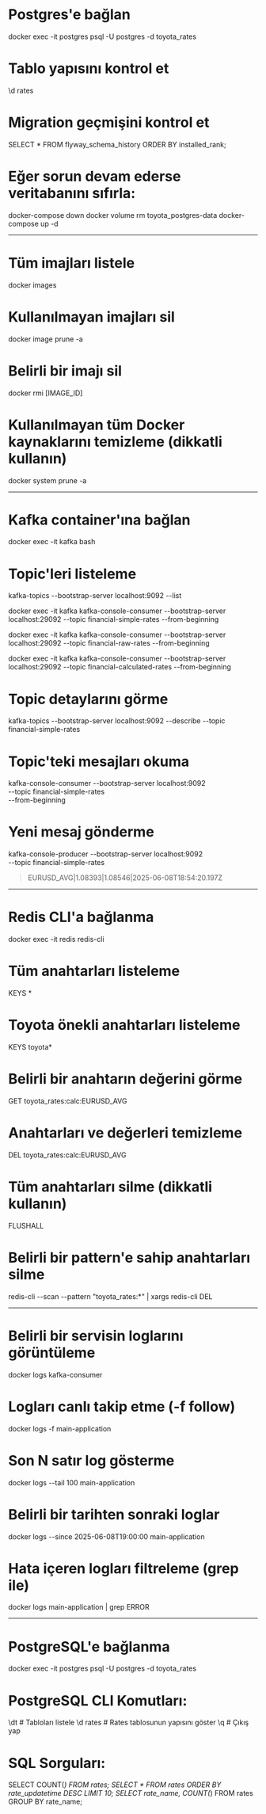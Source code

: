 # Postgres'e bağlan
docker exec -it postgres psql -U postgres -d toyota_rates

# Tablo yapısını kontrol et
\d rates

# Migration geçmişini kontrol et
SELECT * FROM flyway_schema_history ORDER BY installed_rank;

# Eğer sorun devam ederse veritabanını sıfırla:
docker-compose down
docker volume rm toyota_postgres-data
docker-compose up -d

-----------

# Tüm imajları listele
docker images

# Kullanılmayan imajları sil
docker image prune -a

# Belirli bir imajı sil
docker rmi [IMAGE_ID]

# Kullanılmayan tüm Docker kaynaklarını temizleme (dikkatli kullanın)
docker system prune -a

---------

# Kafka container'ına bağlan
docker exec -it kafka bash

# Topic'leri listeleme
kafka-topics --bootstrap-server localhost:9092 --list

docker exec -it kafka kafka-console-consumer --bootstrap-server localhost:29092 --topic financial-simple-rates --from-beginning

docker exec -it kafka kafka-console-consumer --bootstrap-server localhost:29092 --topic financial-raw-rates --from-beginning

docker exec -it kafka kafka-console-consumer --bootstrap-server localhost:29092 --topic financial-calculated-rates --from-beginning

# Topic detaylarını görme
kafka-topics --bootstrap-server localhost:9092 --describe --topic financial-simple-rates

# Topic'teki mesajları okuma
kafka-console-consumer --bootstrap-server localhost:9092 \
  --topic financial-simple-rates \
  --from-beginning

# Yeni mesaj gönderme
kafka-console-producer --bootstrap-server localhost:9092 \
  --topic financial-simple-rates
> EURUSD_AVG|1.08393|1.08546|2025-06-08T18:54:20.197Z

-----

# Redis CLI'a bağlanma
docker exec -it redis redis-cli

# Tüm anahtarları listeleme
KEYS *

# Toyota önekli anahtarları listeleme
KEYS toyota*

# Belirli bir anahtarın değerini görme
GET toyota_rates:calc:EURUSD_AVG

# Anahtarları ve değerleri temizleme
DEL toyota_rates:calc:EURUSD_AVG
# Tüm anahtarları silme (dikkatli kullanın)
FLUSHALL

# Belirli bir pattern'e sahip anahtarları silme
redis-cli --scan --pattern "toyota_rates:*" | xargs redis-cli DEL

----

# Belirli bir servisin loglarını görüntüleme
docker logs kafka-consumer

# Logları canlı takip etme (-f follow)
docker logs -f main-application

# Son N satır log gösterme
docker logs --tail 100 main-application

# Belirli bir tarihten sonraki loglar
docker logs --since 2025-06-08T19:00:00 main-application

# Hata içeren logları filtreleme (grep ile)
docker logs main-application | grep ERROR

---

# PostgreSQL'e bağlanma
docker exec -it postgres psql -U postgres -d toyota_rates

# PostgreSQL CLI Komutları:
\dt                    # Tabloları listele
\d rates               # Rates tablosunun yapısını göster
\q                     # Çıkış yap

# SQL Sorguları:
SELECT COUNT(*) FROM rates;
SELECT * FROM rates ORDER BY rate_updatetime DESC LIMIT 10;
SELECT rate_name, COUNT(*) FROM rates GROUP BY rate_name;